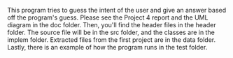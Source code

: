 This program tries to guess the intent of the user and give an answer based off the program's guess.
Please see the Project 4 report and the UML diagram in the doc folder.
Then, you'll find the header files in the header folder.
The source file will be in the src folder, and the classes are in the implem folder.
Extracted files from the first project are in the data folder.
Lastly, there is an example of how the program runs in the test folder.
